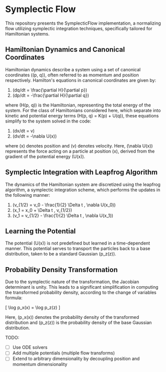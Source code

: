# Symplectic Flow 

This repository presents the SymplecticFlow implementation, a normalizing flow utilizing symplectic integration techniques, specifically tailored for Hamiltonian systems.

## Hamiltonian Dynamics and Canonical Coordinates

Hamiltonian dynamics describe a system using a set of canonical coordinates \((p, q)\), often referred to as momentum and position respectively. Hamilton's equations in canonical coordinates are given by:

1. \(dq/dt = \frac{\partial H}{\partial p}\)
2. \(dp/dt = -\frac{\partial H}{\partial q}\)

where \(H(p, q)\) is the Hamiltonian, representing the total energy of the system. For the class of Hamiltonians considered here, which separate into kinetic and potential energy terms \(H(p, q) = K(p) + U(q)\), these equations simplify to the system solved in the code:

1. \(dx/dt = v\)
2. \(dv/dt = -\nabla U(x)\)

where \(x\) denotes position and \(v\) denotes velocity. Here, \(\nabla U(x)\) represents the force acting on a particle at position \(x\), derived from the gradient of the potential energy \(U(x)\).

## Symplectic Integration with Leapfrog Algorithm

The dynamics of the Hamiltonian system are discretized using the leapfrog algorithm, a symplectic integration scheme, which performs the updates in the following manner:

1. \(v_{1/2} = v_0 - \frac{1}{2} \Delta t \, \nabla U(x_0)\)
2. \(x_1 = x_0 + \Delta t \, v_{1/2}\)
3. \(v_1 = v_{1/2} - \frac{1}{2} \Delta t \, \nabla U(x_1)\)

## Learning the Potential

The potential \(U(x)\) is not predefined but learned in a time-dependent manner. This potential serves to transport the particles back to a base distribution, taken to be a standard Gaussian \(p_z(z)\).

## Probability Density Transformation

Due to the symplectic nature of the transformation, the Jacobian determinant is unity. This leads to a significant simplification in computing the transformed probability density, according to the change of variables formula:

\[
\log p_x(x) = \log p_z(z)
\]

Here, \(p_x(x)\) denotes the probability density of the transformed distribution and \(p_z(z)\) is the probability density of the base Gaussian distribution.

TODO:

- [ ] Use ODE solvers
- [ ] Add multiple potentials (multiple flow transforms)
- [ ] Extend to arbitrary dimensionality by decoupling position and momentum dimensionality 